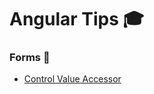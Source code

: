 # Angular Tips 🎓

### Forms 📝

- [Control Value Accessor](https://github.com/Mattewn99/angular-tips/tree/forms/control-value-accessor)
